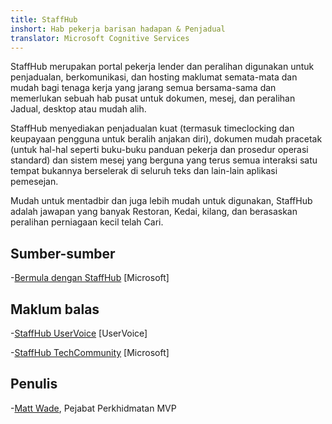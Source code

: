```yaml
---
title: StaffHub
inshort: Hab pekerja barisan hadapan & Penjadual
translator: Microsoft Cognitive Services
---
```


StaffHub merupakan portal pekerja lender dan peralihan digunakan untuk penjadualan, berkomunikasi, dan hosting maklumat semata-mata dan mudah bagi tenaga kerja yang jarang semua bersama-sama dan memerlukan sebuah hab pusat untuk dokumen, mesej, dan peralihan Jadual, desktop atau mudah alih.

StaffHub menyediakan penjadualan kuat (termasuk timeclocking dan keupayaan pengguna untuk beralih anjakan diri), dokumen mudah pracetak (untuk hal-hal seperti buku-buku panduan pekerja dan prosedur operasi standard) dan sistem mesej yang berguna yang terus semua interaksi satu tempat bukannya berselerak di seluruh teks dan lain-lain aplikasi pemesejan. 

Mudah untuk mentadbir dan juga lebih mudah untuk digunakan, StaffHub adalah jawapan yang banyak Restoran, Kedai, kilang, dan berasaskan peralihan perniagaan kecil telah Cari.

Sumber-sumber
---------

-[Bermula dengan StaffHub](https://support.office.com/en-us/article/getting-started-with-microsoft-staffhub-92e9480f-0a37-47d2-ac96-2d11ee5f0656)
    \[Microsoft\]


Maklum balas
---------

-[StaffHub UserVoice](https://staffhub.uservoice.com/forums/323718-general)
    \[UserVoice\]

-[StaffHub TechCommunity](https://techcommunity.microsoft.com/t5/Microsoft-StaffHub/ct-p/StaffHub)
    \[Microsoft\]

Penulis
---------

-[Matt Wade](https://www.linkedin.com/in/thatmattwade/), Pejabat Perkhidmatan MVP

